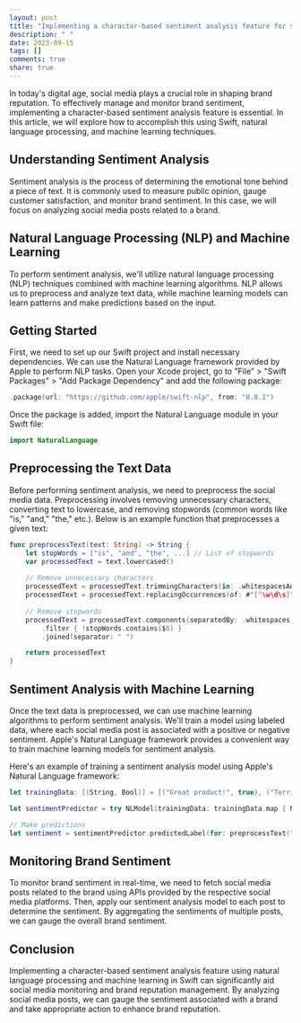```yaml
---
layout: post
title: "Implementing a character-based sentiment analysis feature for social media monitoring and brand reputation management using natural language processing and machine learning in Swift"
description: " "
date: 2023-09-15
tags: []
comments: true
share: true
---
```


In today's digital age, social media plays a crucial role in shaping brand reputation. To effectively manage and monitor brand sentiment, implementing a character-based sentiment analysis feature is essential. In this article, we will explore how to accomplish this using Swift, natural language processing, and machine learning techniques.

## Understanding Sentiment Analysis

Sentiment analysis is the process of determining the emotional tone behind a piece of text. It is commonly used to measure public opinion, gauge customer satisfaction, and monitor brand sentiment. In this case, we will focus on analyzing social media posts related to a brand.

## Natural Language Processing (NLP) and Machine Learning

To perform sentiment analysis, we'll utilize natural language processing (NLP) techniques combined with machine learning algorithms. NLP allows us to preprocess and analyze text data, while machine learning models can learn patterns and make predictions based on the input.

## Getting Started

First, we need to set up our Swift project and install necessary dependencies. We can use the Natural Language framework provided by Apple to perform NLP tasks. Open your Xcode project, go to "File" > "Swift Packages" > "Add Package Dependency" and add the following package:

```swift
.package(url: "https://github.com/apple/swift-nlp", from: "0.0.1")
```

Once the package is added, import the Natural Language module in your Swift file:

```swift
import NaturalLanguage
```

## Preprocessing the Text Data

Before performing sentiment analysis, we need to preprocess the social media data. Preprocessing involves removing unnecessary characters, converting text to lowercase, and removing stopwords (common words like "is," "and," "the," etc.). Below is an example function that preprocesses a given text:

```swift
func preprocessText(text: String) -> String {
    let stopWords = ["is", "and", "the", ...] // List of stopwords
    var processedText = text.lowercased()
    
    // Remove unnecessary characters
    processedText = processedText.trimmingCharacters(in: .whitespacesAndNewlines)
    processedText = processedText.replacingOccurrences(of: #"[^\w\d\s]"#, with: "", options: .regularExpression)
    
    // Remove stopwords
    processedText = processedText.components(separatedBy: .whitespaces)
        .filter { !stopWords.contains($0) }
        .joined(separator: " ")

    return processedText
}
```

## Sentiment Analysis with Machine Learning

Once the text data is preprocessed, we can use machine learning algorithms to perform sentiment analysis. We'll train a model using labeled data, where each social media post is associated with a positive or negative sentiment. Apple's Natural Language framework provides a convenient way to train machine learning models for sentiment analysis.

Here's an example of training a sentiment analysis model using Apple's Natural Language framework:

```swift
let trainingData: [(String, Bool)] = [("Great product!", true), ("Terrible customer service.", false), ...] // Positive and negative labeled data

let sentimentPredictor = try NLModel(trainingData: trainingData.map { NLModelTrainingInstance(text: preprocessText($0.0), label: $0.1 ? "Positive" : "Negative") })

// Make predictions
let sentiment = sentimentPredictor.predictedLabel(for: preprocessText("The product exceeded my expectations."))
```

## Monitoring Brand Sentiment

To monitor brand sentiment in real-time, we need to fetch social media posts related to the brand using APIs provided by the respective social media platforms. Then, apply our sentiment analysis model to each post to determine the sentiment. By aggregating the sentiments of multiple posts, we can gauge the overall brand sentiment.

## Conclusion

Implementing a character-based sentiment analysis feature using natural language processing and machine learning in Swift can significantly aid social media monitoring and brand reputation management. By analyzing social media posts, we can gauge the sentiment associated with a brand and take appropriate action to enhance brand reputation.